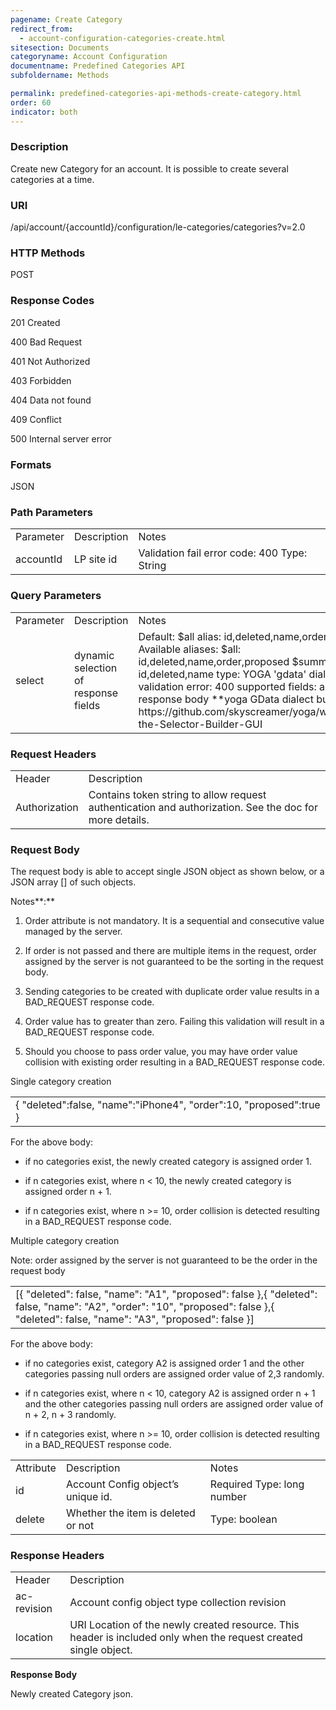 ```yaml
---
pagename: Create Category
redirect_from:
  - account-configuration-categories-create.html
sitesection: Documents
categoryname: Account Configuration
documentname: Predefined Categories API
subfoldername: Methods

permalink: predefined-categories-api-methods-create-category.html
order: 60
indicator: both
---
```

### Description

Create new Category for an account. It is possible to create several categories at a time.

### URI

/api/account/{accountId}/configuration/le-categories/categories?v=2.0

### HTTP Methods

POST

### Response Codes

201 Created

400 Bad Request

401 Not Authorized

403 Forbidden

404 Data not found

409 Conflict

500 Internal server error

### Formats

JSON

### Path Parameters

<table>
  <tr>
    <td>Parameter</td>
    <td>Description</td>
    <td>Notes</td>
  </tr>
  <tr>
    <td>accountId</td>
    <td>LP site id</td>
    <td>Validation fail error code: 400
Type: String </td>
  </tr>
</table>


### Query Parameters

<table>
  <tr>
    <td>Parameter</td>
    <td>Description</td>
    <td>Notes</td>
  </tr>
  <tr>
    <td>select</td>
    <td>dynamic selection of response fields</td>
    <td>Default: $all alias: id,deleted,name,order,proposed
Available aliases:
$all: id,deleted,name,order,proposed
$summary: id,deleted,name
type: YOGA 'gdata' dialect
validation error: 400
supported fields: any in response body
**yoga GData dialect builder url:
https://github.com/skyscreamer/yoga/wiki/Using-the-Selector-Builder-GUI</td>
  </tr>
</table>


### Request Headers

<table>
  <tr>
    <td>Header</td>
    <td>Description</td>
  </tr>
  <tr>
    <td>Authorization</td>
    <td>Contains token string to allow request authentication and authorization. See the doc for more details.</td>
  </tr>
</table>


### Request Body

The request body is able to accept single JSON object as shown below, or a JSON array [] of such objects.

Notes**:**

1. Order attribute is not mandatory. It is a sequential and consecutive value managed by the server.

2. If order is not passed and there are multiple items in the request, order assigned by the server is not guaranteed to be the sorting in the request body.

3. Sending categories to be created with duplicate order value results in a BAD_REQUEST response code.

4. Order value has to greater than zero. Failing this validation will result in a BAD_REQUEST response code.

5. Should you choose to pass order value, you may have order value collision with existing order resulting in a BAD_REQUEST response code.

Single category creation

<table>
  <tr>
    <td>{
             "deleted":false,
             "name":"iPhone4",
             "order":10,
             "proposed":true
}</td>
  </tr>
</table>


For the above body:

* if no categories exist, the newly created category is assigned order 1.

* if n categories exist, where n < 10, the newly created category is assigned order n + 1.

* if n categories exist, where n >= 10, order collision is detected  resulting in a BAD_REQUEST response code.

Multiple category creation

Note: order assigned by the server is not guaranteed to be the order in the request body

<table>
  <tr>
    <td>[{
    "deleted": false,
    "name": "A1",
    "proposed": false
},{
    "deleted": false,
    "name": "A2",
    "order": "10",
    "proposed": false
},{
    "deleted": false,
    "name": "A3",
    "proposed": false
}]</td>
  </tr>
</table>


For the above body:

* if no categories exist, category A2 is assigned order 1 and the other categories passing null orders are assigned order value of 2,3 randomly.

* if n categories exist, where n < 10, category A2 is assigned order n + 1 and the other categories passing null orders are assigned order value of n + 2, n + 3 randomly.

* if n categories exist, where n >= 10, order collision is detected  resulting in a BAD_REQUEST response code.

<table>
  <tr>
    <td>Attribute</td>
    <td>Description</td>
    <td>Notes</td>
  </tr>
  <tr>
    <td>id</td>
    <td>Account Config object’s unique id.</td>
    <td>Required
Type: long number</td>
  </tr>
  <tr>
    <td>delete</td>
    <td>Whether the item is deleted or not </td>
    <td>Type: boolean</td>
  </tr>
</table>


### Response Headers

<table>
  <tr>
    <td>Header</td>
    <td>Description</td>
  </tr>
  <tr>
    <td>ac-revision</td>
    <td>Account config object type collection revision</td>
  </tr>
  <tr>
    <td>location</td>
    <td>URI Location of the newly created resource. This header is included only when the request created single object. </td>
  </tr>
</table>


**Response Body**

Newly created Category json.
